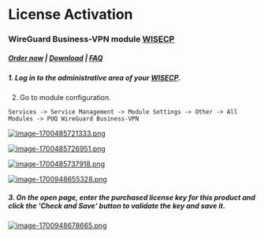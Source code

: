 # License Activation

### WireGuard Business-VPN module **[WISECP](https://puqcloud.com/link.php?id=78)** 

##### [Order now](https://puqcloud.com/index.php?rp=/store/wisecp-module-wireguard-business-vpn) | [Download](https://download.puqcloud.com/WISECP/Product/PUQ_WISECP-WireGuard-Business-VPN/) | [FAQ](https://faq.puqcloud.com/)

##### 1. Log in to the administrative area of your **[WISECP](https://puqcloud.com/link.php?id=78)**.

#####   
2. Go to module configuration.

```
Services -> Service Management -> Module Settings -> Other -> All Modules -> PUQ WireGuard Business-VPN
```

[![image-1700485721333.png](https://doc.puq.info/uploads/images/gallery/2023-11/scaled-1680-/image-1700485721333.png)](https://doc.puq.info/uploads/images/gallery/2023-11/image-1700485721333.png)

[![image-1700485726951.png](https://doc.puq.info/uploads/images/gallery/2023-11/scaled-1680-/image-1700485726951.png)](https://doc.puq.info/uploads/images/gallery/2023-11/image-1700485726951.png)

[![image-1700485737918.png](https://doc.puq.info/uploads/images/gallery/2023-11/scaled-1680-/image-1700485737918.png)](https://doc.puq.info/uploads/images/gallery/2023-11/image-1700485737918.png)

[![image-1700948655328.png](https://doc.puq.info/uploads/images/gallery/2023-11/scaled-1680-/image-1700948655328.png)](https://doc.puq.info/uploads/images/gallery/2023-11/image-1700948655328.png)

##### 3. On the open page, enter the purchased license key for this product and click the '**Check and Save**' button to validate the key and save it.

[![image-1700948678665.png](https://doc.puq.info/uploads/images/gallery/2023-11/scaled-1680-/image-1700948678665.png)](https://doc.puq.info/uploads/images/gallery/2023-11/image-1700948678665.png)

#####  